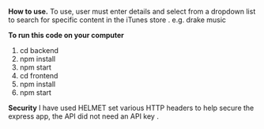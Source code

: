**How to use.**
To use, user must enter details and select from a dropdown list to search  for specific content in the iTunes store .
e.g. drake  music


**To run this code on your computer**
1. cd backend
2. npm install
3. npm start
4. cd frontend
5. npm install
6. npm start

**Security**
I have used HELMET set various HTTP headers to help secure the express app, the API did not need an API key .

